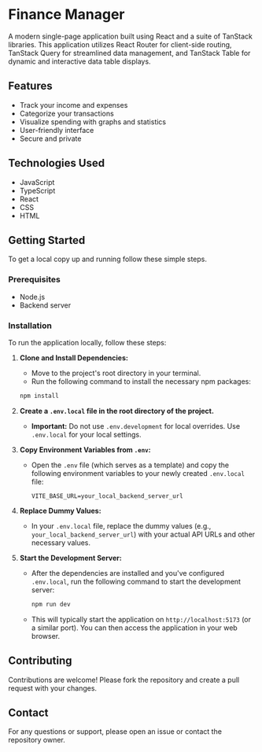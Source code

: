 # Finance Manager

A modern single-page application built using React and a suite of TanStack libraries. This application utilizes React Router for client-side routing, TanStack Query for streamlined data management, and TanStack Table for dynamic and interactive data table displays.

## Features

- Track your income and expenses
- Categorize your transactions
- Visualize spending with graphs and statistics
- User-friendly interface
- Secure and private

## Technologies Used

- JavaScript
- TypeScript
- React
- CSS
- HTML

## Getting Started

To get a local copy up and running follow these simple steps.

### Prerequisites

- Node.js
- Backend server

### Installation

To run the application locally, follow these steps:

1.  **Clone and Install Dependencies:**
    * Move to the project's root directory in your terminal.
    * Run the following command to install the necessary npm packages:

    ```bash
    npm install
    ```

2.  **Create a `.env.local` file in the root directory of the project.**
    * **Important:** Do not use `.env.development` for local overrides. Use `.env.local` for your local settings.

3.  **Copy Environment Variables from `.env`:**
    * Open the `.env` file (which serves as a template) and copy the following environment variables to your newly created `.env.local` file:

        ```
        VITE_BASE_URL=your_local_backend_server_url
        ```

4.  **Replace Dummy Values:**
    * In your `.env.local` file, replace the dummy values (e.g., `your_local_backend_server_url`) with your actual API URLs and other necessary values.

5.  **Start the Development Server:**
    * After the dependencies are installed and you've configured `.env.local`, run the following command to start the development server:

        ```bash
        npm run dev
        ```

    * This will typically start the application on `http://localhost:5173` (or a similar port). You can then access the application in your web browser.
  
## Contributing
Contributions are welcome! Please fork the repository and create a pull request with your changes.

## Contact
For any questions or support, please open an issue or contact the repository owner.
